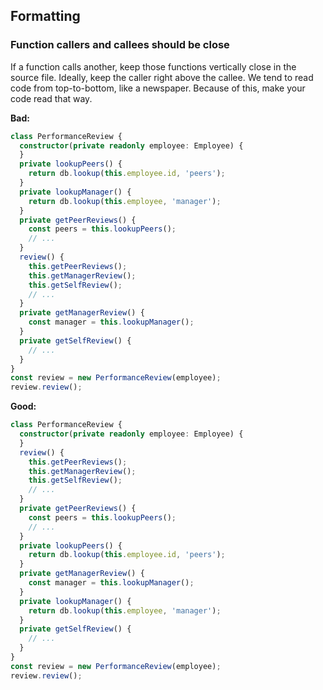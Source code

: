 ## Formatting
### Function callers and callees should be close

If a function calls another, keep those functions vertically close in the source file. Ideally, keep the caller right above the callee.
We tend to read code from top-to-bottom, like a newspaper. Because of this, make your code read that way.

**Bad:**

```ts
class PerformanceReview {
  constructor(private readonly employee: Employee) {
  }
  private lookupPeers() {
    return db.lookup(this.employee.id, 'peers');
  }
  private lookupManager() {
    return db.lookup(this.employee, 'manager');
  }
  private getPeerReviews() {
    const peers = this.lookupPeers();
    // ...
  }
  review() {
    this.getPeerReviews();
    this.getManagerReview();
    this.getSelfReview();
    // ...
  }
  private getManagerReview() {
    const manager = this.lookupManager();
  }
  private getSelfReview() {
    // ...
  }
}
const review = new PerformanceReview(employee);
review.review();
```

**Good:**

```ts
class PerformanceReview {
  constructor(private readonly employee: Employee) {
  }
  review() {
    this.getPeerReviews();
    this.getManagerReview();
    this.getSelfReview();
    // ...
  }
  private getPeerReviews() {
    const peers = this.lookupPeers();
    // ...
  }
  private lookupPeers() {
    return db.lookup(this.employee.id, 'peers');
  }
  private getManagerReview() {
    const manager = this.lookupManager();
  }
  private lookupManager() {
    return db.lookup(this.employee, 'manager');
  }
  private getSelfReview() {
    // ...
  }
}
const review = new PerformanceReview(employee);
review.review();
```
